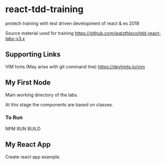 # react-tdd-training

protech training with test driven development of react &amp; es 2018

Source material used for training <https://github.com/watzthisco/tdd-react-labs-v3.x>

## Supporting Links

VIM hints (May arise with git command line) <https://devhints.io/vim>

## My First Node

Main working directory of the labs.

At this stage the components are based on classes.

### To Run

NPM RUN BUILD

## My React App

Create react app example.
